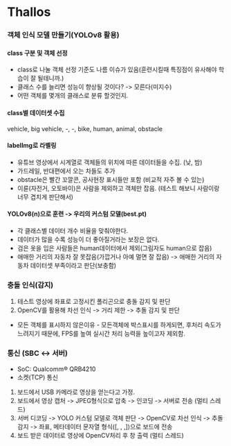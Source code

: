 # Thallos
### 객체 인식 모델 만들기(YOLOv8 활용)
#### class 구분 및 객체 선정
- class로 나눌 객체 선정 기준도 나름 이슈가 있음(훈련시킬때 특징점이 유사해야 학습이 잘 될테니까.)
- 클래스 수를 늘리면 성능이 향상될 것이다? -> 모른다(미지수)
- 어떤 객체를 몇개의 클래스로 분류 할것인지.
#### class별 데이터셋 수집
vehicle, big vehicle, -, -, bike, human, animal, obstacle
#### labelImg로 라벨링
- 유튜브 영상에서 시계열로 객체들의 위치에 따른 데이터들을 수집. (낮, 밤)
- 가드레일, 반대편에서 오는 차들도 추가
- obstacle은 빨간 꼬깔콘, 공사현장 표시들만 포함 (비교적 자주 볼 수 있는)
- 이륜(자전거, 오토바이)은 사람을 제외하고 객체만 잡음. (테스트 해보니 사람이랑 너무 겹치게 판단해서)
#### YOLOv8(n)으로 훈련 -> 우리의 커스텀 모델(best.pt)
- 각 클래스별 데이터 개수 비율을 맞춰야한다.
- 데이터가 많을 수록 성능이 더 좋아질거라는 보장은 없다.
- 검은 옷을 입은 사람들은 human데이터에서 제외(그림자도 human으로 잡음)
- 애매한 거리의 자동차 잘 못잡음(가깝거나 아예 멀면 잘 잡음) -> 애매한 거리의 자동차 데이터셋 부족이라고 판단(보충함)
  
### 충돌 인식(감지)
1. 테스트 영상에 좌표로 고정시킨 폴리곤으로 충돌 감지 및 판단
2. OpenCV를 활용해 차선 인식 -> 거리 제한 -> 추돌 감지 및 판단
- 모든 객체를 표시하지 않은이유 - 모든객체에 박스표시를 하게되면, 후처리 속도가 느려지기 때문에, FPS를 높여 실시간 처리 능력을 높이고자 제외함.

### 통신 (SBC <-> 서버)
- SoC: Qualcomm® QRB4210
- 소켓(TCP) 통신
1. 보드에서 USB 카메라로 영상을 얻는다고 가정.
2. 보드에서 영상 캡처 -> JPEG형식으로 압축 -> 인코딩 -> 서버로 전송 (멀티 스레드)
3. 서버 디코딩 -> YOLO 커스텀 모델로 객체 판단 -> OpenCV로 차선 인식 -> 추돌 감지 -> 좌표, 메타데이터 문자열 형식([, , ,])으로 보드에 전송
4. 보드 받은 데이터로 영상에 OpenCV처리 후 창 출력 (멀티 스레드)

